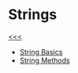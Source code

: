 
Strings
======

[<<<](https://github.com/ttltrk/PRG/blob/master/PY/DOC/OPYM/OPYM.MD)

* [String Basics](https://github.com/ttltrk/PRG/blob/master/PY/DOC/OPYM/01_OBJ_DS/STRINGS/STRINGS_BASICS.MD)
* [String Methods](https://github.com/ttltrk/PRG/blob/master/PY/DOC/OPYM/01_OBJ_DS/STRINGS/STRINGS_METHODS.MD)

